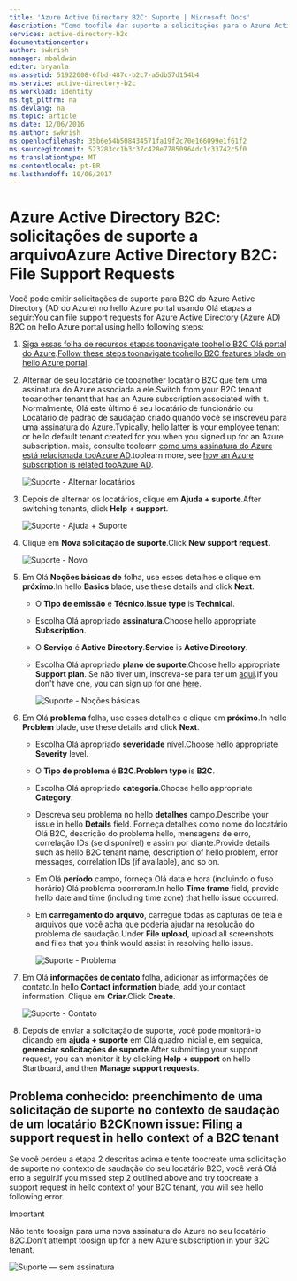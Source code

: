 ```yaml
---
title: 'Azure Active Directory B2C: Suporte | Microsoft Docs'
description: "Como toofile dar suporte a solicitações para o Azure Active Directory B2C"
services: active-directory-b2c
documentationcenter: 
author: swkrish
manager: mbaldwin
editor: bryanla
ms.assetid: 51922008-6fbd-487c-b2c7-a5db57d154b4
ms.service: active-directory-b2c
ms.workload: identity
ms.tgt_pltfrm: na
ms.devlang: na
ms.topic: article
ms.date: 12/06/2016
ms.author: swkrish
ms.openlocfilehash: 35b6e54b508434571fa19f2c70e166099e1f61f2
ms.sourcegitcommit: 523283cc1b3c37c428e77850964dc1c33742c5f0
ms.translationtype: MT
ms.contentlocale: pt-BR
ms.lasthandoff: 10/06/2017
---
```

# <a name="azure-active-directory-b2c-file-support-requests"></a><span data-ttu-id="7d095-103">Azure Active Directory B2C: solicitações de suporte a arquivo</span><span class="sxs-lookup"><span data-stu-id="7d095-103">Azure Active Directory B2C: File Support Requests</span></span>
<span data-ttu-id="7d095-104">Você pode emitir solicitações de suporte para B2C do Azure Active Directory (AD do Azure) no hello Azure portal usando Olá etapas a seguir:</span><span class="sxs-lookup"><span data-stu-id="7d095-104">You can file support requests for Azure Active Directory (Azure AD) B2C on hello Azure portal using hello following steps:</span></span>

1. <span data-ttu-id="7d095-105">[Siga essas folha de recursos etapas toonavigate toohello B2C Olá portal do Azure](active-directory-b2c-app-registration.md#navigate-to-b2c-settings).</span><span class="sxs-lookup"><span data-stu-id="7d095-105">[Follow these steps toonavigate toohello B2C features blade on hello Azure portal](active-directory-b2c-app-registration.md#navigate-to-b2c-settings).</span></span>
2. <span data-ttu-id="7d095-106">Alternar de seu locatário de tooanother locatário B2C que tem uma assinatura do Azure associada a ele.</span><span class="sxs-lookup"><span data-stu-id="7d095-106">Switch from your B2C tenant tooanother tenant that has an Azure subscription associated with it.</span></span> <span data-ttu-id="7d095-107">Normalmente, Olá este último é seu locatário de funcionário ou Locatário de padrão de saudação criado quando você se inscreveu para uma assinatura do Azure.</span><span class="sxs-lookup"><span data-stu-id="7d095-107">Typically, hello latter is your employee tenant or hello default tenant created for you when you signed up for an Azure subscription.</span></span> <span data-ttu-id="7d095-108">mais, consulte toolearn [como uma assinatura do Azure está relacionada tooAzure AD](../active-directory/active-directory-how-subscriptions-associated-directory.md).</span><span class="sxs-lookup"><span data-stu-id="7d095-108">toolearn more, see [how an Azure subscription is related tooAzure AD](../active-directory/active-directory-how-subscriptions-associated-directory.md).</span></span>
   
    ![Suporte - Alternar locatários](./media/active-directory-b2c-support/support-switch-dir.png)
3. <span data-ttu-id="7d095-110">Depois de alternar os locatários, clique em **Ajuda + suporte**.</span><span class="sxs-lookup"><span data-stu-id="7d095-110">After switching tenants, click **Help + support**.</span></span>
   
    ![Suporte - Ajuda + Suporte](./media/active-directory-b2c-support/support-support.png)
4. <span data-ttu-id="7d095-112">Clique em **Nova solicitação de suporte**.</span><span class="sxs-lookup"><span data-stu-id="7d095-112">Click **New support request**.</span></span>
   
    ![Suporte - Novo](./media/active-directory-b2c-support/support-new.png)
5. <span data-ttu-id="7d095-114">Em Olá **Noções básicas de** folha, use esses detalhes e clique em **próximo**.</span><span class="sxs-lookup"><span data-stu-id="7d095-114">In hello **Basics** blade, use these details and click **Next**.</span></span>
   
   * <span data-ttu-id="7d095-115">O **Tipo de emissão** é **Técnico**.</span><span class="sxs-lookup"><span data-stu-id="7d095-115">**Issue type** is **Technical**.</span></span>
   * <span data-ttu-id="7d095-116">Escolha Olá apropriado **assinatura**.</span><span class="sxs-lookup"><span data-stu-id="7d095-116">Choose hello appropriate **Subscription**.</span></span>
   * <span data-ttu-id="7d095-117">O **Serviço** é **Active Directory**.</span><span class="sxs-lookup"><span data-stu-id="7d095-117">**Service** is **Active Directory**.</span></span>
   * <span data-ttu-id="7d095-118">Escolha Olá apropriado **plano de suporte**.</span><span class="sxs-lookup"><span data-stu-id="7d095-118">Choose hello appropriate **Support plan**.</span></span> <span data-ttu-id="7d095-119">Se não tiver um, inscreva-se para ter um [aqui](https://azure.microsoft.com/en-us/support/plans/).</span><span class="sxs-lookup"><span data-stu-id="7d095-119">If you don't have one, you can sign up for one [here](https://azure.microsoft.com/en-us/support/plans/).</span></span>
     
     ![Suporte - Noções básicas](./media/active-directory-b2c-support/support-basics.png)
6. <span data-ttu-id="7d095-121">Em Olá **problema** folha, use esses detalhes e clique em **próximo**.</span><span class="sxs-lookup"><span data-stu-id="7d095-121">In hello **Problem** blade, use these details and click **Next**.</span></span>
   
   * <span data-ttu-id="7d095-122">Escolha Olá apropriado **severidade** nível.</span><span class="sxs-lookup"><span data-stu-id="7d095-122">Choose hello appropriate **Severity** level.</span></span>
   * <span data-ttu-id="7d095-123">O **Tipo de problema** é **B2C**.</span><span class="sxs-lookup"><span data-stu-id="7d095-123">**Problem type** is **B2C**.</span></span>
   * <span data-ttu-id="7d095-124">Escolha Olá apropriado **categoria**.</span><span class="sxs-lookup"><span data-stu-id="7d095-124">Choose hello appropriate **Category**.</span></span>
   * <span data-ttu-id="7d095-125">Descreva seu problema no hello **detalhes** campo.</span><span class="sxs-lookup"><span data-stu-id="7d095-125">Describe your issue in hello **Details** field.</span></span> <span data-ttu-id="7d095-126">Forneça detalhes como nome do locatário Olá B2C, descrição do problema hello, mensagens de erro, correlação IDs (se disponível) e assim por diante.</span><span class="sxs-lookup"><span data-stu-id="7d095-126">Provide details such as hello B2C tenant name, description of hello problem, error messages, correlation IDs (if available), and so on.</span></span>
   * <span data-ttu-id="7d095-127">Em Olá **período** campo, forneça Olá data e hora (incluindo o fuso horário) Olá problema ocorreram.</span><span class="sxs-lookup"><span data-stu-id="7d095-127">In hello **Time frame** field, provide hello date and time (including time zone) that hello issue occurred.</span></span>
   * <span data-ttu-id="7d095-128">Em **carregamento do arquivo**, carregue todas as capturas de tela e arquivos que você acha que poderia ajudar na resolução do problema de saudação.</span><span class="sxs-lookup"><span data-stu-id="7d095-128">Under **File upload**, upload all screenshots and files that you think would assist in resolving hello issue.</span></span>
     
     ![Suporte - Problema](./media/active-directory-b2c-support/support-problem.png)
7. <span data-ttu-id="7d095-130">Em Olá **informações de contato** folha, adicionar as informações de contato.</span><span class="sxs-lookup"><span data-stu-id="7d095-130">In hello **Contact information** blade, add your contact information.</span></span> <span data-ttu-id="7d095-131">Clique em **Criar**.</span><span class="sxs-lookup"><span data-stu-id="7d095-131">Click **Create**.</span></span>
   
    ![Suporte - Contato](./media/active-directory-b2c-support/support-contact.png)
8. <span data-ttu-id="7d095-133">Depois de enviar a solicitação de suporte, você pode monitorá-lo clicando em **ajuda + suporte** em Olá quadro inicial e, em seguida, **gerenciar solicitações de suporte**.</span><span class="sxs-lookup"><span data-stu-id="7d095-133">After submitting your support request, you can monitor it by clicking **Help + support** on hello Startboard, and then **Manage support requests**.</span></span>

## <a name="known-issue-filing-a-support-request-in-hello-context-of-a-b2c-tenant"></a><span data-ttu-id="7d095-134">Problema conhecido: preenchimento de uma solicitação de suporte no contexto de saudação de um locatário B2C</span><span class="sxs-lookup"><span data-stu-id="7d095-134">Known issue: Filing a support request in hello context of a B2C tenant</span></span>
<span data-ttu-id="7d095-135">Se você perdeu a etapa 2 descritas acima e tente toocreate uma solicitação de suporte no contexto de saudação do seu locatário B2C, você verá Olá erro a seguir.</span><span class="sxs-lookup"><span data-stu-id="7d095-135">If you missed step 2 outlined above and try toocreate a support request in hello context of your B2C tenant, you will see hello following error.</span></span>

> [!IMPORTANT]
> <span data-ttu-id="7d095-136">Não tente toosign para uma nova assinatura do Azure no seu locatário B2C.</span><span class="sxs-lookup"><span data-stu-id="7d095-136">Don't attempt toosign up for a new Azure subscription in your B2C tenant.</span></span>  
> 
> 

![Suporte — sem assinatura](./media/active-directory-b2c-support/support-no-sub.png)


